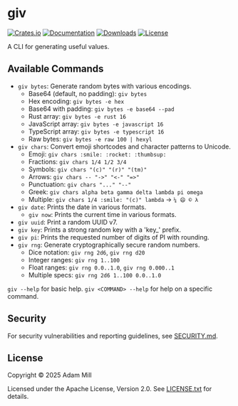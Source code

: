 # giv

[![Crates.io](https://img.shields.io/crates/v/giv.svg)](https://crates.io/crates/giv)
[![Documentation](https://docs.rs/giv/badge.svg)](https://docs.rs/giv)
[![Downloads](https://img.shields.io/crates/d/giv.svg)](https://crates.io/crates/giv)
[![License](https://img.shields.io/crates/l/giv.svg)](https://github.com/theroyalwhee0/giv)

A CLI for generating useful values.

## Available Commands

- `giv bytes`: Generate random bytes with various encodings.
  - Base64 (default, no padding): `giv bytes`
  - Hex encoding: `giv bytes -e hex`
  - Base64 with padding: `giv bytes -e base64 --pad`
  - Rust array: `giv bytes -e rust 16`
  - JavaScript array: `giv bytes -e javascript 16`
  - TypeScript array: `giv bytes -e typescript 16`
  - Raw bytes: `giv bytes -e raw 100 | hexyl`
- `giv chars`: Convert emoji shortcodes and character patterns to Unicode.
  - Emoji: `giv chars :smile: :rocket: :thumbsup:`
  - Fractions: `giv chars 1/4 1/2 3/4`
  - Symbols: `giv chars "(c)" "(r)" "(tm)"`
  - Arrows: `giv chars -- "->" "<-" "=>"`
  - Punctuation: `giv chars "..." "--"`
  - Greek: `giv chars alpha beta gamma delta lambda pi omega`
  - Multiple: `giv chars 1/4 :smile: "(c)" lambda` → `¼ 😄 © λ`
- `giv date`: Prints the date in various formats.
  - `giv now`: Prints the current time in various formats.
- `giv uuid`: Print a random UUID v7.
- `giv key`: Prints a strong random key with a 'key_' prefix.
- `giv pi`: Prints the requested number of digits of PI with rounding.
- `giv rng`: Generate cryptographically secure random numbers.
  - Dice notation: `giv rng 2d6`, `giv rng d20`
  - Integer ranges: `giv rng 1..100`
  - Float ranges: `giv rng 0.0..1.0`, `giv rng 0.000..1`
  - Multiple specs: `giv rng 2d6 1..100 0.0..1.0`

`giv --help` for basic help. `giv <COMMAND> --help` for help on a specific command.

## Security

For security vulnerabilities and reporting guidelines, see [SECURITY.md](SECURITY.md).

## License

Copyright © 2025 Adam Mill

Licensed under the Apache License, Version 2.0. See [LICENSE.txt](LICENSE.txt) for details.
